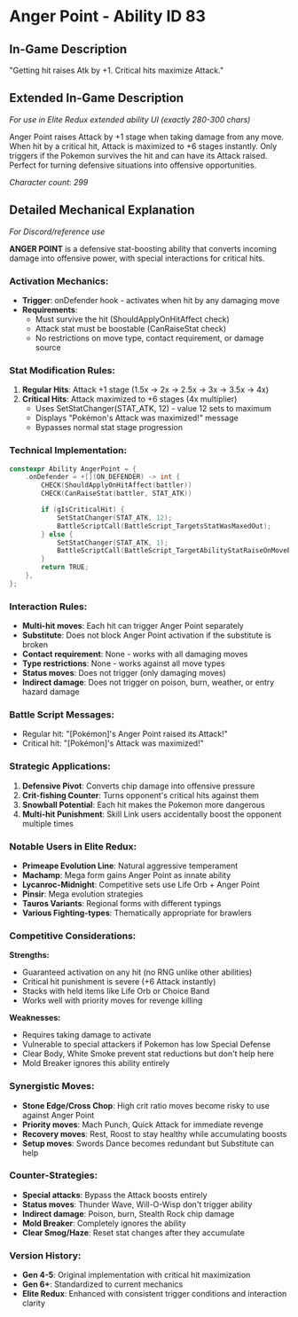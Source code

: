 # Anger Point - Ability ID 83

## In-Game Description
"Getting hit raises Atk by +1. Critical hits maximize Attack."

## Extended In-Game Description
*For use in Elite Redux extended ability UI (exactly 280-300 chars)*

Anger Point raises Attack by +1 stage when taking damage from any move. When hit by a critical hit, Attack is maximized to +6 stages instantly. Only triggers if the Pokemon survives the hit and can have its Attack raised. Perfect for turning defensive situations into offensive opportunities.

*Character count: 299*

## Detailed Mechanical Explanation
*For Discord/reference use*

**ANGER POINT** is a defensive stat-boosting ability that converts incoming damage into offensive power, with special interactions for critical hits.

### Activation Mechanics:
- **Trigger**: onDefender hook - activates when hit by any damaging move
- **Requirements**: 
  - Must survive the hit (ShouldApplyOnHitAffect check)
  - Attack stat must be boostable (CanRaiseStat check)
  - No restrictions on move type, contact requirement, or damage source

### Stat Modification Rules:
1. **Regular Hits**: Attack +1 stage (1.5x → 2x → 2.5x → 3x → 3.5x → 4x)
2. **Critical Hits**: Attack maximized to +6 stages (4x multiplier)
   - Uses SetStatChanger(STAT_ATK, 12) - value 12 sets to maximum
   - Displays "Pokémon's Attack was maximized!" message
   - Bypasses normal stat stage progression

### Technical Implementation:
```c
constexpr Ability AngerPoint = {
    .onDefender = +[](ON_DEFENDER) -> int {
        CHECK(ShouldApplyOnHitAffect(battler))
        CHECK(CanRaiseStat(battler, STAT_ATK))

        if (gIsCriticalHit) {
            SetStatChanger(STAT_ATK, 12);
            BattleScriptCall(BattleScript_TargetsStatWasMaxedOut);
        } else {
            SetStatChanger(STAT_ATK, 1);
            BattleScriptCall(BattleScript_TargetAbilityStatRaiseOnMoveEnd);
        }
        return TRUE;
    },
};
```

### Interaction Rules:
- **Multi-hit moves**: Each hit can trigger Anger Point separately
- **Substitute**: Does not block Anger Point activation if the substitute is broken
- **Contact requirement**: None - works with all damaging moves
- **Type restrictions**: None - works against all move types
- **Status moves**: Does not trigger (only damaging moves)
- **Indirect damage**: Does not trigger on poison, burn, weather, or entry hazard damage

### Battle Script Messages:
- Regular hit: "[Pokémon]'s Anger Point raised its Attack!"
- Critical hit: "[Pokémon]'s Attack was maximized!"

### Strategic Applications:
1. **Defensive Pivot**: Converts chip damage into offensive pressure
2. **Crit-fishing Counter**: Turns opponent's critical hits against them
3. **Snowball Potential**: Each hit makes the Pokemon more dangerous
4. **Multi-hit Punishment**: Skill Link users accidentally boost the opponent multiple times

### Notable Users in Elite Redux:
- **Primeape Evolution Line**: Natural aggressive temperament
- **Machamp**: Mega form gains Anger Point as innate ability
- **Lycanroc-Midnight**: Competitive sets use Life Orb + Anger Point
- **Pinsir**: Mega evolution strategies
- **Tauros Variants**: Regional forms with different typings
- **Various Fighting-types**: Thematically appropriate for brawlers

### Competitive Considerations:
**Strengths:**
- Guaranteed activation on any hit (no RNG unlike other abilities)
- Critical hit punishment is severe (+6 Attack instantly)
- Stacks with held items like Life Orb or Choice Band
- Works well with priority moves for revenge killing

**Weaknesses:**
- Requires taking damage to activate
- Vulnerable to special attackers if Pokemon has low Special Defense
- Clear Body, White Smoke prevent stat reductions but don't help here
- Mold Breaker ignores this ability entirely

### Synergistic Moves:
- **Stone Edge/Cross Chop**: High crit ratio moves become risky to use against Anger Point
- **Priority moves**: Mach Punch, Quick Attack for immediate revenge
- **Recovery moves**: Rest, Roost to stay healthy while accumulating boosts
- **Setup moves**: Swords Dance becomes redundant but Substitute can help

### Counter-Strategies:
- **Special attacks**: Bypass the Attack boosts entirely
- **Status moves**: Thunder Wave, Will-O-Wisp don't trigger ability
- **Indirect damage**: Poison, burn, Stealth Rock chip damage
- **Mold Breaker**: Completely ignores the ability
- **Clear Smog/Haze**: Reset stat changes after they accumulate

### Version History:
- **Gen 4-5**: Original implementation with critical hit maximization
- **Gen 6+**: Standardized to current mechanics
- **Elite Redux**: Enhanced with consistent trigger conditions and interaction clarity